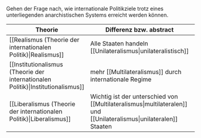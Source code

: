 
Gehen der Frage nach, wie internationale Politikziele trotz eines unterliegenden anarchistischen Systems erreicht werden können.

| Theorie | Differenz bzw. abstract | Einstellung |
| ---- | ---- | ---- |
| [[Realismus (Theorie der internationalen Politik)\|Realismus]] | Alle Staaten handeln [[Unilateralismus\|unilateralistisch]]  | Skeptisch, Pessimistisch |
| [[Institutionalismus (Theorie der internationalen Politik)\|Institutionalismus]] | mehr [[Multilateralismus]] durch internationale Regime | Meh |
| [[Liberalismus (Theorie der internationalen Politik)\|Liberalismus]] | Wichtig ist der unterschied von [[Multilateralismus\|multilateralen]] und [[Unilateralismus\|unilateralen]] Staaten | Optimistisch |
 